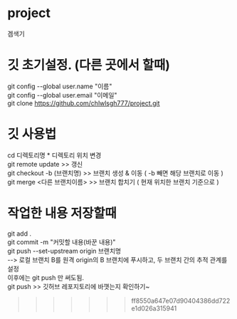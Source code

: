 # project
겜색기

# 깃 초기설정. (다른 곳에서 할때) 
git config --global user.name "이름"  
git config --global user.email "이메일"  
git clone https://github.com/chlwlsgh777/project.git  

# 깃 사용법
cd 디렉토리명   * 디렉토리 위치 변경  
git remote update >> 갱신  
git checkout -b (브랜치명)  >> 브랜치 생성 & 이동 ( -b 빼면 해당 브랜치로 이동 )  
git merge <다른 브랜치이름> >> 브랜치 합치기 ( 현재 위치한 브랜치 기준으로 )  


# 작업한 내용 저장할때
git add .  
git commit -m "커밋할 내용(바꾼 내용)"  
git push --set-upstream origin 브랜치명   
--> 로컬 브랜치 B를 원격 origin의 B 브랜치에 푸시하고, 두 브랜치 간의 추적 관계를 설정  
    이후에는 git push 만 써도됨.  
git push >> 깃허브 레포지토리에 바꼇는지 확인하기~  




>>>>>>> ff8550a647e07d90404386dd722e1d026a315941
